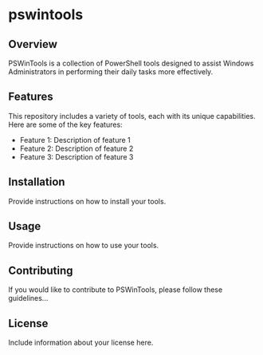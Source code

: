 # pswintools

## Overview

PSWinTools is a collection of PowerShell tools designed to assist Windows Administrators in performing their daily tasks more effectively.

## Features

This repository includes a variety of tools, each with its unique capabilities. Here are some of the key features:

- Feature 1: Description of feature 1
- Feature 2: Description of feature 2
- Feature 3: Description of feature 3

## Installation

Provide instructions on how to install your tools.

## Usage

Provide instructions on how to use your tools.

## Contributing

If you would like to contribute to PSWinTools, please follow these guidelines...

## License

Include information about your license here.
